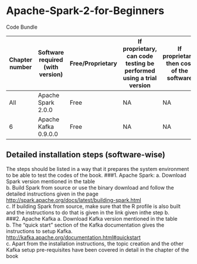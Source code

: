 # Apache-Spark-2-for-Beginners
Code Bundle

| Chapter number | Software required (with version) | Free/Proprietary | If proprietary, can code testing be performed using a trial version | If proprietary, then cost of the software | Download links to the software | Hardware specifications | OS required |
| -------- | -------- | -------- | -------- | -------- | -------- | -------- | -------- |
| All | Apache Spark 2.0.0 | Free | NA | NA | http://spark.apache.org/downloads.html | X86 | UNIX or MacOSX |
| 6 | Apache Kafka 0.9.0.0 | Free | NA | NA | http://www.sublimetext.com/3 | X86 | UNIX or MacOSX |


## Detailed installation steps (software-wise)
The steps should be listed in a way that it prepares the system environment to be able to test the codes of the book.
###1. Apache Spark:
a. Download Spark version mentioned in the table<br>
b. Build Spark from source or use the binary download and follow the detailed instructions given in the page http://spark.apache.org/docs/latest/building-spark.html<br>
c. If building Spark from source, make sure that the R profile is also built and the instructions to do that is given in the link given inthe step b.<br>
###2. Apache Kafka
a. Download Kafka version mentioned in the table<br>
b. The “quick start” section of the Kafka documentation gives the instructions to setup Kafka.
http://kafka.apache.org/documentation.html#quickstart<br>
c. Apart from the installation instructions, the topic creation and the other Kafka setup pre-requisites have been covered in detail in the chapter of the book<br>


